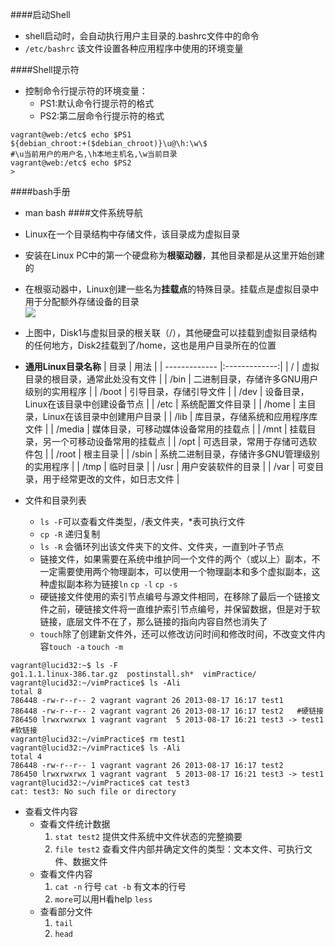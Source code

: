 ####启动Shell
* shell启动时，会自动执行用户主目录的.bashrc文件中的命令
* `/etc/bashrc` 该文件设置各种应用程序中使用的环境变量

####Shell提示符
* 控制命令行提示符的环境变量：
	* PS1:默认命令行提示符的格式
	* PS2:第二层命令行提示符的格式
```
vagrant@web:/etc$ echo $PS1
${debian_chroot:+($debian_chroot)}\u@\h:\w\$ 
#\u当前用户的用户名,\h本地主机名,\w当前目录
vagrant@web:/etc$ echo $PS2
>
```
####bash手册
* man bash
####文件系统导航
* Linux在一个目录结构中存储文件，该目录成为虚拟目录
* 安装在Linux PC中的第一个硬盘称为**根驱动器**，其他目录都是从这里开始创建的
* 在根驱动器中，Linux创建一些名为**挂载点**的特殊目录。挂载点是虚拟目录中用于分配额外存储设备的目录          
![](http://img2.ph.126.net/u-xCYPx5g9h3FFA98JKErw==/683139768576884270.jpg)
* 上图中，Disk1与虚拟目录的根关联（/），其他硬盘可以挂载到虚拟目录结构的任何地方，Disk2挂载到了/home，这也是用户目录所在的位置       
* **通用Linux目录名称**
| 目录       | 用法           | 
| ------------- |:-------------:|
| /      | 虚拟目录的根目录，通常此处没有文件 |
| /bin   | 二进制目录，存储许多GNU用户级别的实用程序 |
| /boot  | 引导目录，存储引导文件 |
| /dev   | 设备目录，Linux在该目录中创建设备节点 |
| /etc   | 系统配置文件目录 |
| /home  | 主目录，Linux在该目录中创建用户目录 |
| /lib   | 库目录，存储系统和应用程序库文件 |
| /media | 媒体目录，可移动媒体设备常用的挂载点 |
| /mnt   | 挂载目录，另一个可移动设备常用的挂载点 |
| /opt   | 可选目录，常用于存储可选软件包 |
| /root  | 根主目录 |
| /sbin  | 系统二进制目录，存储许多GNU管理级别的实用程序 |
| /tmp   | 临时目录 |
| /usr   | 用户安装软件的目录 |
| /var   | 可变目录，用于经常更改的文件，如日志文件 |
             

* 文件和目录列表
	* `ls -F`可以查看文件类型，/表文件夹，*表可执行文件
	* `cp -R` 递归复制
	* `ls -R` 会循环列出该文件夹下的文件、文件夹，一直到叶子节点
	* 链接文件，如果需要在系统中维护同一个文件的两个（或以上）副本，不一定需要使用两个物理副本，可以使用一个物理副本和多个虚拟副本，这种虚拟副本称为链接`ln` `cp -l` `cp -s`
	* 硬链接文件使用的索引节点编号与源文件相同，在移除了最后一个链接文件之前，硬链接文件将一直维护索引节点编号，并保留数据，但是对于软链接，底层文件不在了，那么链接的指向内容自然也消失了
	* `touch`除了创建新文件外，还可以修改访问时间和修改时间，不改变文件内容`touch -a` `touch -m`
```
vagrant@lucid32:~$ ls -F
go1.1.1.linux-386.tar.gz  postinstall.sh*  vimPractice/
vagrant@lucid32:~/vimPractice$ ls -Ali
total 8
786448 -rw-r--r-- 2 vagrant vagrant 26 2013-08-17 16:17 test1
786448 -rw-r--r-- 2 vagrant vagrant 26 2013-08-17 16:17 test2	#硬链接
786450 lrwxrwxrwx 1 vagrant vagrant  5 2013-08-17 16:21 test3 -> test1	#软链接
vagrant@lucid32:~/vimPractice$ rm test1
vagrant@lucid32:~/vimPractice$ ls -Ali
total 4
786448 -rw-r--r-- 1 vagrant vagrant 26 2013-08-17 16:17 test2
786450 lrwxrwxrwx 1 vagrant vagrant  5 2013-08-17 16:21 test3 -> test1
vagrant@lucid32:~/vimPractice$ cat test3
cat: test3: No such file or directory
```
* 查看文件内容
	* 查看文件统计数据
		1. `stat test2` 提供文件系统中文件状态的完整摘要
		2. `file test2` 查看文件内部并确定文件的类型：文本文件、可执行文件、数据文件
	* 查看文件内容
		1. `cat -n` 行号 `cat -b` 有文本的行号
		2. `more`可以用H看help `less`
	* 查看部分文件
		1. `tail`
		2. `head`